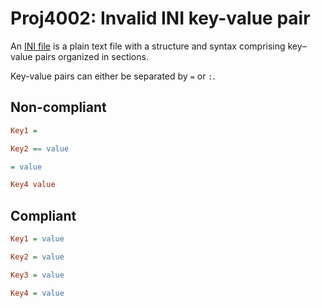 # Proj4002: Invalid INI key-value pair
An [INI file](https://en.wikipedia.org/wiki/INI_file) is a plain text file with
a structure and syntax comprising key–value pairs organized in sections.

Key-value pairs can either be separated by `=` or `:`.

## Non-compliant
``` INI
Key1 =

Key2 == value

= value

Key4 value
```

## Compliant
``` INI
Key1 = value

Key2 = value

Key3 = value

Key4 = value
```